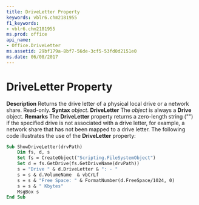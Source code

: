 ```yaml
---
title: DriveLetter Property
keywords: vblr6.chm2181955
f1_keywords:
- vblr6.chm2181955
ms.prod: office
api_name:
- Office.DriveLetter
ms.assetid: 29bf179a-8bf7-56de-3cf5-53fd0d2151e0
ms.date: 06/08/2017
---
```



# DriveLetter Property



 **Description**
Returns the drive letter of a physical local drive or a network share. Read-only.
 **Syntax**
 _object_. **DriveLetter**
The  _object_ is always a **Drive** object.
 **Remarks**
The  **DriveLetter** property returns a zero-length string ("") if the specified drive is not associated with a drive letter, for example, a network share that has not been mapped to a drive letter.
The following code illustrates the use of the  **DriveLetter** property:



```vb
Sub ShowDriveLetter(drvPath)
    Dim fs, d, s
    Set fs = CreateObject("Scripting.FileSystemObject")
    Set d = fs.GetDrive(fs.GetDriveName(drvPath))
    s = "Drive " & d.DriveLetter & ": - " 
    s = s & d.VolumeName  & vbCrLf
    s = s & "Free Space: " & FormatNumber(d.FreeSpace/1024, 0) 
    s = s & " Kbytes"
    MsgBox s
End Sub
```


